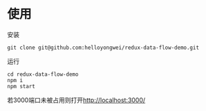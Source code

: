 # 使用
安装
```
git clone git@github.com:helloyongwei/redux-data-flow-demo.git
```

运行
```
cd redux-data-flow-demo
npm i
npm start
```

若3000端口未被占用则打开[http://localhost:3000/](http://localhost:3000)
